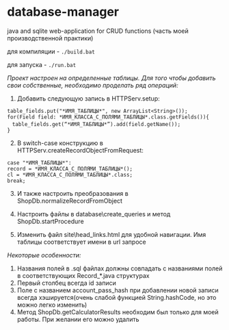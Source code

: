# database-manager
java and sqlite web-application for CRUD functions (часть моей производственной практики)


для компиляции - `./build.bat` 

для запуска - `./run.bat`


*Проект настроен на определенные таблицы. Для того чтобы добавить свои собственные, необходимо проделать ряд операций:*

1. Добавить следующую запись в HTTPServ.setup:

`table_fields.put("*ИМЯ_ТАБЛИЦЫ*", new ArrayList<String>());`\
`for(Field field: *ИМЯ_КЛАССА_С_ПОЛЯМИ_ТАБЛИЦЫ*.class.getFields()){`\
&nbsp;&nbsp;&nbsp;`table_fields.get(“*ИМЯ_ТАБЛИЦЫ*”).add(field.getName());`\
`}`  


2. В switch-case конструкцию в HTTPServ.createRecordObjectFromRequest:


`case "*ИМЯ_ТАБЛИЦЫ*":`\
`record = *ИМЯ_КЛАССА_С_ПОЛЯМИ_ТАБЛИЦЫ*();`\
`cl = *ИМЯ_КЛАССА_С_ПОЛЯМИ_ТАБЛИЦЫ*.class;`\
`break;`

3. И также настроить преобразования в ShopDb.normalizeRecordFromObject

4. Настроить файлы в database\create_queries и метод ShopDb.startProcedure

5. Изменить файл site\head_links.html для удобной навигации. Имя таблицы соответствует имени в url запросе  

*Некоторые особенности:*


1. Названия  полей в .sql файлах должны совпадать с названиями полей в соответствующих Record_*.java структурах
2. Первый столбец всегда id записи 
3. Поле с названием account_pass_hash при добавлении новой записи всегда хэшируется(очень слабой функцией String.hashCode, но это можно легко изменить)
4. Метод ShopDb.getCalculatorResults необходим был только для моей работы. При желании его можно удалить
